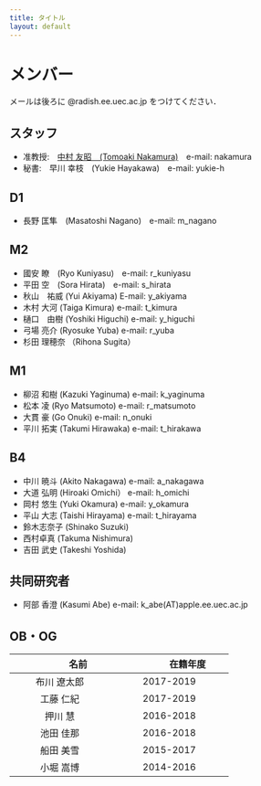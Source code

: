 ```yaml
---
title: タイトル
layout: default
---
```


# メンバー
メールは後ろに @radish.ee.uec.ac.jp をつけてください．

## スタッフ
- 准教授:　[中村 友昭　(Tomoaki Nakamura)](nakamura.md)　e-mail: nakamura
- 秘書:　早川 幸枝　(Yukie Hayakawa)　e-mail: yukie-h

## D1
- 長野 匡隼　(Masatoshi Nagano)　e-mail: m_nagano

## M2
- 國安 瞭　(Ryo Kuniyasu)　e-mail: r_kuniyasu
- 平田 空　(Sora Hirata)　e-mail: s_hirata
- 秋山　祐威 (Yui Akiyama)	E-mail: y_akiyama
- 木村 大河 (Taiga Kimura) e-mail: t_kimura
- 樋口　由樹 (Yoshiki Higuchi) e-mail: y_higuchi
- 弓場 亮介 (Ryosuke Yuba) e-mail: r_yuba
- 杉田 理穂奈 （Rihona Sugita）

## M1
- 柳沼 和樹 (Kazuki Yaginuma) e-mail: k_yaginuma
- 松本 凌 (Ryo Matsumoto) e-mail: r_matsumoto
- 大貫 豪 (Go Onuki) e-mail: n_onuki
- 平川 拓実 (Takumi Hirawaka) e-mail: t_hirakawa

## B4
- 中川 暁斗 (Akito Nakagawa) e-mail: a_nakagawa
- 大道 弘明 (Hiroaki Omichi） e-mail: h_omichi
- 岡村 悠生 (Yuki Okamura) e-mail: y_okamura
- 平山 大志 (Taishi Hirayama) e-mail: t_hirayama
- 鈴木志奈子 (Shinako Suzuki)
- 西村卓真 (Takuma Nishimura)
- 吉田 武史 (Takeshi Yoshida)

## 共同研究者
- 阿部 香澄 (Kasumi Abe) e-mail: k_abe(AT)apple.ee.uec.ac.jp

## OB・OG

|　　　　名前　　　　|　　　　在籍年度　　　　|
|:------:|:-------:|
|布川 遼太郎|2017-2019|
|工藤 仁紀|2017-2019|
|押川 慧|2016-2018|
|池田 佳那|2016-2018|
|船田 美雪|2015-2017|
|小堀 嵩博|2014-2016|


